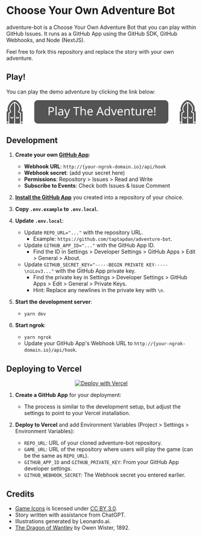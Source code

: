 # Choose Your Own Adventure Bot

adventure-bot is a Choose Your Own Adventure Bot that you can play within GitHub Issues. It runs as a GitHub App using the GitHub SDK, GitHub Webhooks, and Node (NextJS).

Feel free to fork this repository and replace the story with your own adventure.

## Play!

You can play the demo adventure by clicking the link below:

<p align="center">
  <a href="https://github.com/taptapdan/adventure-bot/issues/new">
    <img src="public/game/StartButton.svg" alt="Play The Adventure!" />
  </a>
</p>

## Development

1. **Create your own [GitHub App](https://github.com/settings/apps)**:
   - **Webhook URL**: `http://{your-ngrok-domain.io}/api/hook`
   - **Webhook secret**: (add your secret here)
   - **Permissions**: Repository > Issues > Read and Write
   - **Subscribe to Events**: Check both Issues & Issue Comment

2. **[Install the GitHub App](https://github.com/settings/installations)** you created into a repository of your choice.

3. **Copy `.env.example` to `.env.local`**.

4. **Update `.env.local`**:
   - Update `REPO_URL="..."` with the repository URL.
     - Example: `https://github.com/taptapdan/adventure-bot`.
   - Update `GITHUB_APP_ID="..."` with the GitHub App ID.
     - Find the ID in Settings > Developer Settings > GitHub Apps > Edit > General > About.
   - Update `GITHUB_SECRET_KEY="-----BEGIN PRIVATE KEY-----\niLov3..."` with the GitHub App private key.
     - Find the private key in Settings > Developer Settings > GitHub Apps > Edit > General > Private Keys.
     - Hint: Replace any newlines in the private key with `\n`.

5. **Start the development server**:
   - `yarn dev`

6. **Start ngrok**:
   - `yarn ngrok`
   - Update your GitHub App's Webhook URL to `http://{your-ngrok-domain.io}/api/hook`.

## Deploying to Vercel

<p align="center">
  <a href="https://vercel.com/new/clone?repository-url=https://github.com/taptapdan/adventure-bot">
    <img src="https://vercel.com/button" alt="Deploy with Vercel">
  </a>
</p>

1. **Create a GitHub App** for your deployment:
   - The process is similar to the development setup, but adjust the settings to point to your Vercel installation.

2. **Deploy to Vercel** and add Environment Variables (Project > Settings > Environment Variables):
   - `REPO_URL`: URL of your cloned adventure-bot repository.
   - `GAME_URL`: URL of the repository where users will play the game (can be the same as `REPO_URL`).
   - `GITHUB_APP_ID` and `GITHUB_PRIVATE_KEY`: From your GitHub App developer settings.
   - `GITHUB_WEBHOOK_SECRET`: The Webhook secret you entered earlier.

## Credits

- [Game Icons](https://game-icons.net/) is licensed under [CC BY 3.0](http://creativecommons.org/licenses/by/3.0/).
- Story written with assistance from ChatGPT.
- Illustrations generated by Leonardo.ai.
- [The Dragon of Wantley](https://www.google.com/books/edition/The_Dragon_of_Wantley/CPUtAAAAYAAJ) by Owen Wister, 1892.
